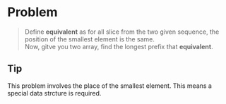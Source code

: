 # Problem

>Define **equivalent** as for all slice from the two given sequence, the position of the smallest element is the same.  
Now, gitve you two array, find the longest prefix that **equivalent**.

## Tip

This problem involves the place of the smallest element. This means a special data strcture is required.

